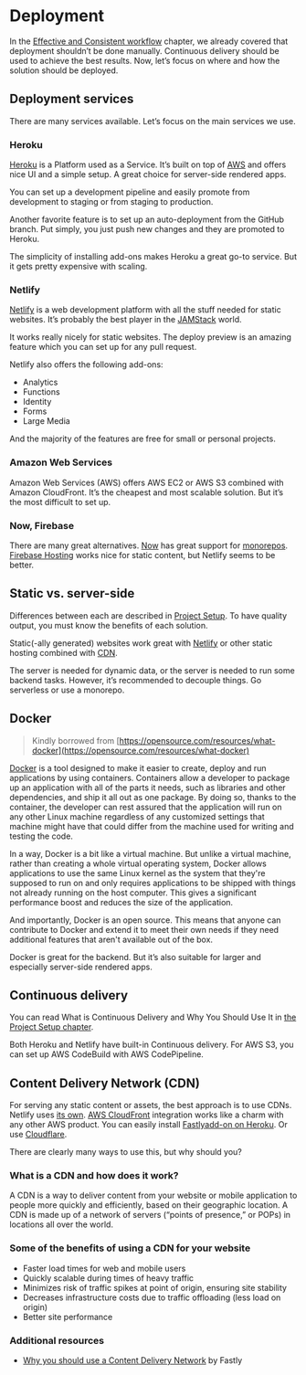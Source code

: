 # Deployment

In the [Effective and Consistent workflow](../effective-and-consistent-workflow/continuous-integration-delivery.md) chapter, we already covered that deployment shouldn’t be done manually. Continuous delivery should be used to achieve the best results. Now, let’s focus on where and how the solution should be deployed.

## Deployment services

There are many services available. Let’s focus on the main services we use.

### Heroku

[Heroku](https://herokuapp.com) is a Platform used as a Service. It’s built on top of [AWS](deployment.md#amazon-web-services) and offers nice UI and a simple setup. A great choice for server-side rendered apps.

You can set up a development pipeline and easily promote from development to staging or from staging to production.

Another favorite feature is to set up an auto-deployment from the GitHub branch. Put simply, you just push new changes and they are promoted to Heroku.

The simplicity of installing add-ons makes Heroku a great go-to service. But it gets pretty expensive with scaling.

### Netlify

[Netlify](https://www.netlify.com) is a web development platform with all the stuff needed for static websites. It’s probably the best player in the [JAMStack](https://jamstack.org) world.

It works really nicely for static websites. The deploy preview is an amazing feature which you can set up for any pull request.

Netlify also offers the following add-ons:

- Analytics
- Functions
- Identity
- Forms
- Large Media

And the majority of the features are free for small or personal projects.

### Amazon Web Services

Amazon Web Services (AWS) offers AWS EC2 or AWS S3 combined with Amazon CloudFront. It’s the cheapest and most scalable solution. But it’s the most difficult to set up.

### Now, Firebase

There are many great alternatives. [Now](http://now.sh/) has great support for [monorepos](../effective-and-consistent-workflow/code-structure-architecture.md#monorepos). [Firebase Hosting](https://firebase.google.com/products/hosting/) works nice for static content, but Netlify seems to be better.

## Static vs. server-side

Differences between each are described in [Project Setup](../project-setup/project-starter.md#which-one-to-choose). To have quality output, you must know the benefits of each solution.

Static(-ally generated) websites work great with [Netlify](deployment.md#netlify) or other static hosting combined with [CDN](deployment.md#content-delivery-network-cdn).

The server is needed for dynamic data, or the server is needed to run some backend tasks. However, it’s recommended to decouple things. Go serverless or use a monorepo.

## Docker

> Kindly borrowed from [https://opensource.com/resources/what-docker](https://opensource.com/resources/what-docker)

[Docker](https://www.docker.com) is a tool designed to make it easier to create, deploy and run applications by using containers. Containers allow a developer to package up an application with all of the parts it needs, such as libraries and other dependencies, and ship it all out as one package. By doing so, thanks to the container, the developer can rest assured that the application will run on any other Linux machine regardless of any customized settings that machine might have that could differ from the machine used for writing and testing the code.

In a way, Docker is a bit like a virtual machine. But unlike a virtual machine, rather than creating a whole virtual operating system, Docker allows applications to use the same Linux kernel as the system that they're supposed to run on and only requires applications to be shipped with things not already running on the host computer. This gives a significant performance boost and reduces the size of the application.

And importantly, Docker is an open source. This means that anyone can contribute to Docker and extend it to meet their own needs if they need additional features that aren't available out of the box.

Docker is great for the backend. But it’s also suitable for larger and especially server-side rendered apps.

## Continuous delivery

You can read What is Continuous Delivery and Why You Should Use It in [the Project Setup chapter](../project-setup/continuous-integration-delivery.md#continuous-delivery).

Both Heroku and Netlify have built-in Continuous delivery. For AWS S3, you can set up AWS CodeBuild with AWS CodePipeline.

## Content Delivery Network \(CDN\)

For serving any static content or assets, the best approach is to use CDNs. Netlify uses [its own](https://www.netlify.com/products/edge/). [AWS CloudFront](https://aws.amazon.com/cloudfront/) integration works like a charm with any other AWS product. You can easily install [Fastly](https://www.fastly.com)[add-on on Heroku](https://elements.heroku.com/addons/fastly). Or use [Cloudflare](https://www.cloudflare.com).

There are clearly many ways to use this, but why should you?

### What is a CDN and how does it work?

A CDN is a way to deliver content from your website or mobile application to people more quickly and efficiently, based on their geographic location. A CDN is made up of a network of servers (“points of presence,” or POPs) in locations all over the world.

### Some of the benefits of using a CDN for your website

- Faster load times for web and mobile users
- Quickly scalable during times of heavy traffic
- Minimizes risk of traffic spikes at point of origin, ensuring site stability
- Decreases infrastructure costs due to traffic offloading (less load on origin)
- Better site performance

### Additional resources

- [Why you should use a Content Delivery Network](https://www.fastly.com/blog/why-you-should-use-content-delivery-network) by Fastly
